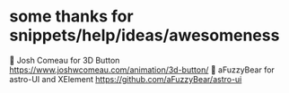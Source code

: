 # some thanks for snippets/help/ideas/awesomeness

💜 Josh Comeau for 3D Button https://www.joshwcomeau.com/animation/3d-button/
💚 aFuzzyBear for astro-UI and XElement https://github.com/aFuzzyBear/astro-ui